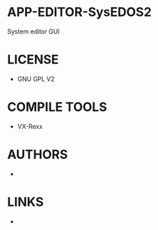 APP-EDITOR-SysEDOS2
===================

System editor GUI 

LICENSE
===============
* GNU GPL V2

COMPILE TOOLS
===============
* VX-Rexx

AUTHORS
===============
* 

LINKS
===============
* 
